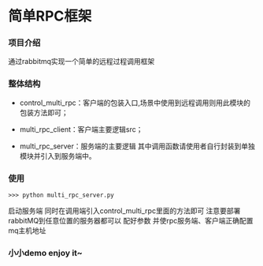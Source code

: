 # 简单RPC框架

### 项目介绍

通过rabbitmq实现一个简单的远程过程调用框架

### 整体结构


* control_multi_rpc：客户端的包装入口,场景中使用到远程调用则用此模块的包装方法即可；

* multi_rpc_client：客户端主要逻辑src；

* multi_rpc_server：服务端的主要逻辑 其中调用函数请使用者自行封装到单独模块并引入到服务端中。



### 使用

```
>>> python multi_rpc_server.py
```

启动服务端  同时在调用端引入control_multi_rpc里面的方法即可
注意要部署rabbitMQ到任意位置的服务器都可以 配好参数  并使rpc服务端、客户端正确配置mq主机地址



###  小小demo enjoy it~
